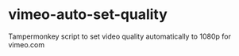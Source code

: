 # vimeo-auto-set-quality
Tampermonkey script to set video quality automatically to 1080p for vimeo.com
